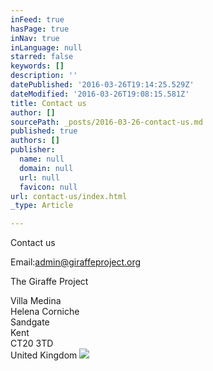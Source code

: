 ```yaml
---
inFeed: true
hasPage: true
inNav: true
inLanguage: null
starred: false
keywords: []
description: ''
datePublished: '2016-03-26T19:14:25.529Z'
dateModified: '2016-03-26T19:08:15.581Z'
title: Contact us
author: []
sourcePath: _posts/2016-03-26-contact-us.md
published: true
authors: []
publisher:
  name: null
  domain: null
  url: null
  favicon: null
url: contact-us/index.html
_type: Article

---
```

Contact us

Email:[admin@giraffeproject.org][0]

The Giraffe Project

Villa Medina  
Helena Corniche  
Sandgate  
Kent  
CT20 3TD  
United Kingdom
![](https://the-grid-user-content.s3-us-west-2.amazonaws.com/95493635-4b24-4a59-b6f4-d09316ae5132.png)

[0]: mailto:admin@giraffeproject.org